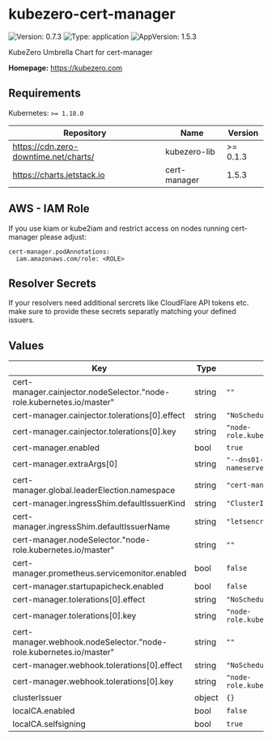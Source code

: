 # kubezero-cert-manager

![Version: 0.7.3](https://img.shields.io/badge/Version-0.7.3-informational?style=flat-square) ![Type: application](https://img.shields.io/badge/Type-application-informational?style=flat-square) ![AppVersion: 1.5.3](https://img.shields.io/badge/AppVersion-1.5.3-informational?style=flat-square)

KubeZero Umbrella Chart for cert-manager

**Homepage:** <https://kubezero.com>

## Requirements

Kubernetes: `>= 1.18.0`

| Repository | Name | Version |
|------------|------|---------|
| https://cdn.zero-downtime.net/charts/ | kubezero-lib | >= 0.1.3 |
| https://charts.jetstack.io | cert-manager | 1.5.3 |

## AWS - IAM Role
If you use kiam or kube2iam and restrict access on nodes running cert-manager please adjust:
```
cert-manager.podAnnotations:
  iam.amazonaws.com/role: <ROLE>
```

## Resolver Secrets
If your resolvers need additional sercrets like CloudFlare API tokens etc. make sure to provide these secrets separatly matching your defined issuers.

## Values

| Key | Type | Default | Description |
|-----|------|---------|-------------|
| cert-manager.cainjector.nodeSelector."node-role.kubernetes.io/master" | string | `""` |  |
| cert-manager.cainjector.tolerations[0].effect | string | `"NoSchedule"` |  |
| cert-manager.cainjector.tolerations[0].key | string | `"node-role.kubernetes.io/master"` |  |
| cert-manager.enabled | bool | `true` |  |
| cert-manager.extraArgs[0] | string | `"--dns01-recursive-nameservers-only"` |  |
| cert-manager.global.leaderElection.namespace | string | `"cert-manager"` |  |
| cert-manager.ingressShim.defaultIssuerKind | string | `"ClusterIssuer"` |  |
| cert-manager.ingressShim.defaultIssuerName | string | `"letsencrypt-dns-prod"` |  |
| cert-manager.nodeSelector."node-role.kubernetes.io/master" | string | `""` |  |
| cert-manager.prometheus.servicemonitor.enabled | bool | `false` |  |
| cert-manager.startupapicheck.enabled | bool | `false` |  |
| cert-manager.tolerations[0].effect | string | `"NoSchedule"` |  |
| cert-manager.tolerations[0].key | string | `"node-role.kubernetes.io/master"` |  |
| cert-manager.webhook.nodeSelector."node-role.kubernetes.io/master" | string | `""` |  |
| cert-manager.webhook.tolerations[0].effect | string | `"NoSchedule"` |  |
| cert-manager.webhook.tolerations[0].key | string | `"node-role.kubernetes.io/master"` |  |
| clusterIssuer | object | `{}` |  |
| localCA.enabled | bool | `false` |  |
| localCA.selfsigning | bool | `true` |  |
